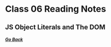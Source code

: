 # Class 06 Reading Notes

## JS Object Literals and The DOM

##### [Go Back](code_201_reading_notes.md)